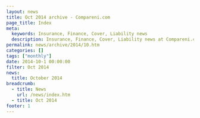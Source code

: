 ```yaml
---
layout: news
title: Oct 2014 archive - Compareni.com
page_title: Index
meta:
  keywords: Insurance, Finance, Cover, Liability news
  description: Insurance, Finance, Cover, Liability news at Compareni.com
permalink: news/archive/2014/10.htm
categories: []
tags: ["monthly"]
date: 2014-10-1 00:00:00
filter: Oct 2014
news:
  title: October 2014
breadcrumb:
  - title: News
    url: /news/index.htm
  - title: Oct 2014
footer: 1
---
```


